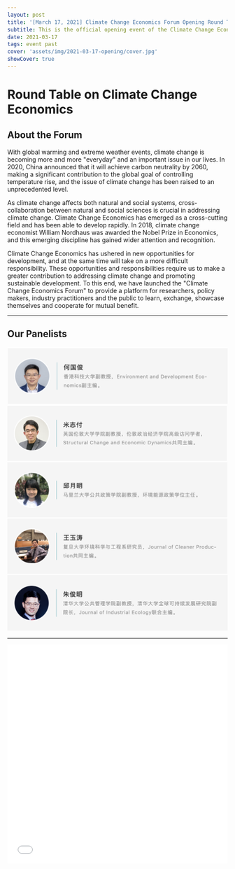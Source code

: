 ```yaml
---
layout: post
title: '[March 17, 2021] Climate Change Economics Forum Opening Round Table'
subtitle: This is the official opening event of the Climate Change Economics Forum
date: 2021-03-17
tags: event past
cover: 'assets/img/2021-03-17-opening/cover.jpg'
showCover: true
---
```


# Round Table on Climate Change Economics

## About the Forum

With global warming and extreme weather events, climate change is becoming more and more "everyday" and an important issue in our lives.
In 2020, China announced that it will achieve carbon neutrality by 2060, making a significant contribution to the global goal of controlling temperature rise, and the issue of climate change has been raised to an unprecedented level.

As climate change affects both natural and social systems, cross-collaboration between natural and social sciences is crucial in addressing climate change. Climate Change Economics has emerged as a cross-cutting field and has been able to develop rapidly. In 2018, climate change economist William Nordhaus was awarded the Nobel Prize in Economics, and this emerging discipline has gained wider attention and recognition.

Climate Change Economics has ushered in new opportunities for development, and at the same time will take on a more difficult responsibility. These opportunities and responsibilities require us to make a greater contribution to addressing climate change and promoting sustainable development. To this end, we have launched the "Climate Change Economics Forum" to provide a platform for researchers, policy makers, industry practitioners and the public to learn, exchange, showcase themselves and cooperate for mutual benefit.

----------

## Our Panelists

![Guojun He](/assets/img/2021-03-17-opening/heguojun.png)
![Zhifu Mi](/assets/img/2021-03-17-opening/mizhifu.png)
![Yueming Qiu](/assets/img/2021-03-17-opening/qiuyueming.png)
![Yutao Wang](/assets/img/2021-03-17-opening/wangyutao.png)
![Junming Zhu](/assets/img/2021-03-17-opening/zhujunming.png)

------------

<iframe style="width: 100%;height: 500px;" src="//player.bilibili.com/player.html?aid=587180059&bvid=BV1Kz4y127rj&cid=311680542&page=1" scrolling="no" border="0" frameborder="no" framespacing="0" allowfullscreen="true"> </iframe>